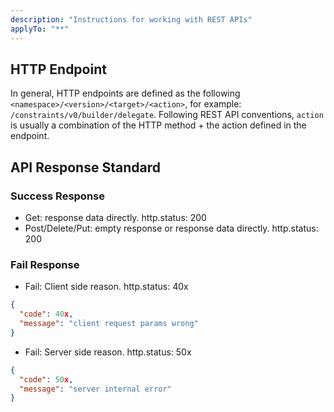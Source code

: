 ```yaml
---
description: "Instructions for working with REST APIs"
applyTo: "**"
---
```


## HTTP Endpoint

In general, HTTP endpoints are defined as the following `<namespace>/<version>/<target>/<action>`, for example: `/constraints/v0/builder/delegate`. Following REST API conventions, `action` is usually a combination of the HTTP method + the action defined in the endpoint.

## API Response Standard

### Success Response

- Get: response data directly. http.status: 200
- Post/Delete/Put: empty response or response data directly. http.status: 200

### Fail Response

- Fail: Client side reason. http.status: 40x

```json
{
  "code": 40x,
  "message": "client request params wrong"
}
```

- Fail: Server side reason. http.status: 50x

```json
{
  "code": 50x,
  "message": "server internal error"
}
```
